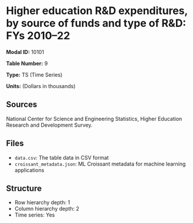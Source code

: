# Higher education R&D expenditures, by source of funds and type of R&D: FYs 2010&#8211;22

**Modal ID:** 10101

**Table Number:** 9

**Type:** TS (Time Series)

**Units:** (Dollars in thousands)

## Sources

National Center for Science and Engineering Statistics, Higher Education Research and Development Survey.

## Files

- `data.csv`: The table data in CSV format
- `croissant_metadata.json`: ML Croissant metadata for machine learning applications

## Structure

- Row hierarchy depth: 1
- Column hierarchy depth: 2
- Time series: Yes
